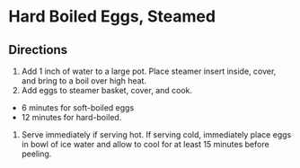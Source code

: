 # Hard Boiled Eggs, Steamed
## Directions
1. Add 1 inch of water to a large pot. Place steamer insert inside, cover, and bring to a boil over high heat. 
2. Add eggs to steamer basket, cover, and cook.
- 6 minutes for soft-boiled eggs
- 12 minutes for hard-boiled.
1. Serve immediately if serving hot. If serving cold, immediately place eggs in bowl of ice water and allow to cool for at least 15 minutes before peeling.
